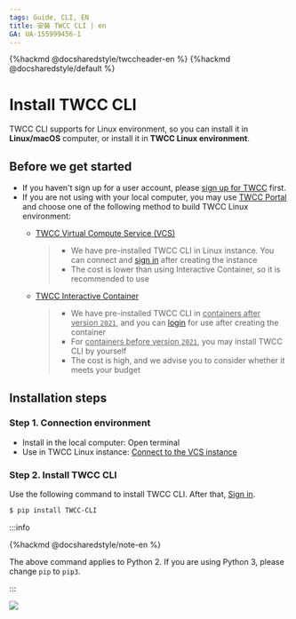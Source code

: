 ```yaml
---
tags: Guide, CLI, EN
title: 安裝 TWCC CLI | en
GA: UA-155999456-1
---
```


{%hackmd @docsharedstyle/twccheader-en %}
{%hackmd @docsharedstyle/default %}

# Install TWCC CLI

TWCC CLI supports for Linux environment, so you can install it in **Linux/macOS** computer, or install it in **TWCC Linux environment**.


## Before we get started
- If you haven't sign up for a user account, please [sign up for TWCC](https://www.twcc.ai/) first.
- If you are not using with your local computer, you may use [TWCC Portal](https://www.twcc.ai/) and choose one of the following method to build TWCC Linux environment:
    - [<ins>TWCC Virtual Compute Service (VCS)</ins>](https://man.twcc.ai/@twccdocs/doc-vcs-main-en/https%3A%2F%2Fman.twcc.ai%2F%40twccdocs%2Fguide-vcs-create-en)
      > - We have pre-installed TWCC CLI in Linux instance. You can connect and [sign in](https://man.twcc.ai/@twccdocs/guide-cli-signin-en) after creating the instance
      > - The cost is lower than using Interactive Container, so it is recommended to use

    - [<ins>TWCC Interactive Container</ins>](https://man.twcc.ai/@twccdocs/doc-ccs-main-en/%2F%40twccdocs%2Fguide-ccs-create-en)
        > - We have pre-installed TWCC CLI in <ins>containers after version `2021`</ins>, and you can [login](https://man.twcc.ai/@twccdocs/guide-cli-signin-zh) for use after creating the container
        > - For <ins>containers before version `2021`</ins>, you may install TWCC CLI by yourself
        > - The cost is high, and we advise you to consider whether it meets your budget

## Installation steps

### Step 1. Connection environment

- Install in the local computer: Open terminal
- Use in TWCC Linux instance: [Connect to the VCS instance](https://man.twcc.ai/@twccdocs/doc-vcs-main-en/https%3A%2F%2Fman.twcc.ai%2F%40twccdocs%2Fvcs-guide-connect-to-linux-from-windows-en)


### Step 2. Install TWCC CLI

Use the following command to install TWCC CLI. After that, [Sign in](https://man.twcc.ai/@twccdocs/guide-cli-signin-en).

```bash
$ pip install TWCC-CLI
```

:::info

{%hackmd @docsharedstyle/note-en %}

The above command applies to Python 2. If you are using Python 3, please change `pip` to `pip3`.
  

:::

![](https://cos.twcc.ai/SYS-MANUAL/uploads/upload_74129ca51022a3c664d10fc3f69750f0.png)






